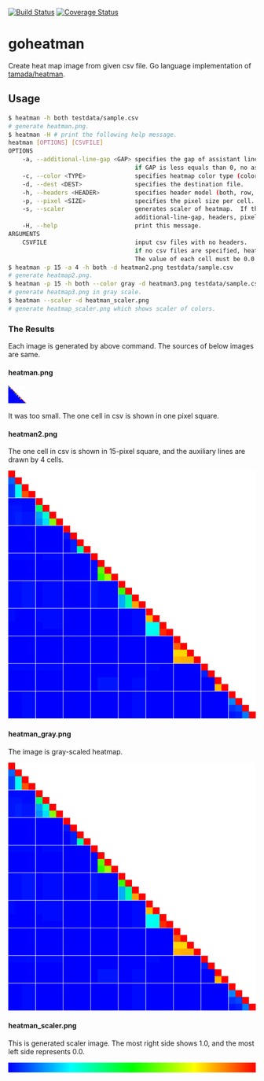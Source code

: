 [![Build Status](https://travis-ci.com/tamada/goheatman.svg?branch=master)](https://travis-ci.com/tamada/goheatman)
[![Coverage Status](https://coveralls.io/repos/github/tamada/goheatman/badge.svg?branch=master)](https://coveralls.io/github/tamada/goheatman?branch=master)

# goheatman

Create heat map image from given csv file.
Go language implementation of [tamada/heatman](https://github.com/tamada/heatman).

## Usage

```sh
$ heatman -h both testdata/sample.csv
# generate heatman.png.
$ heatman -H # print the following help message.
heatman [OPTIONS] [CSVFILE]
OPTIONS
    -a, --additional-line-gap <GAP> specifies the gap of assistant lines per cells.
                                    if GAP is less equals than 0, no assistant lines are drawn.
    -c, --color <TYPE>              specifies heatmap color type (color or gray), default: color.
    -d, --dest <DEST>               specifies the destination file.
    -h, --headers <HEADER>          specifies header model (both, row, column, or no), default: no.
    -p, --pixel <SIZE>              specifies the pixel size per cell.
    -s, --scaler                    generates scaler of heatmap.  If this option was specified,
                                    additional-line-gap, headers, pixel, and CSVFILE are ignored.
    -H, --help                      print this message.
ARGUMENTS
    CSVFILE                         input csv files with no headers.
                                    if no csv files are specified, heatman read csv from stdin.
                                    The value of each cell must be 0.0 to 1.0.
$ heatman -p 15 -a 4 -h both -d heatman2.png testdata/sample.csv
# generate heatmap2.png.
$ heatman -p 15 -h both --color gray -d heatman3.png testdata/sample.csv
# generate heatmap3.png in gray scale.
$ heatman --scaler -d heatman_scaler.png
# generate heatmap_scaler.png which shows scaler of colors.
```

### The Results

Each image is generated by above command.  The sources of below images are same.

#### heatman.png

![heatman.png](https://github.com/tamada/goheatman/blob/master/testdata/heatman.png)

It was too small.
The one cell in csv is shown in one pixel square.

#### heatman2.png

The one cell in csv is shown in 15-pixel square, and the auxiliary lines are drawn by 4 cells.

![heatman2.png](https://github.com/tamada/goheatman/blob/master/testdata/heatman2.png)

#### heatman_gray.png

The image is gray-scaled heatmap.

![heatman3.png](https://github.com/tamada/goheatman/blob/master/testdata/heatman2.png)

#### heatman_scaler.png

This is generated scaler image.
The most right side shows 1.0, and the most left side represents 0.0.

![heatman_scaler.png](https://github.com/tamada/goheatman/blob/master/testdata/heatman_scaler.png)
